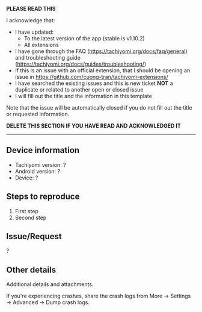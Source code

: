 **PLEASE READ THIS**

I acknowledge that:

- I have updated:
  - To the latest version of the app (stable is v1.10.2)
  - All extensions
- I have gone through the FAQ (https://tachiyomi.org/docs/faq/general) and troubleshooting guide (https://tachiyomi.org/docs/guides/troubleshooting/)
- If this is an issue with an official extension, that I should be opening an issue in https://github.com/cuong-tran/tachiyomi-extensions/
- I have searched the existing issues and this is new ticket **NOT** a duplicate or related to another open or closed issue
- I will fill out the title and the information in this template

Note that the issue will be automatically closed if you do not fill out the title or requested information.

**DELETE THIS SECTION IF YOU HAVE READ AND ACKNOWLEDGED IT**

---

## Device information
* Tachiyomi version: ?
* Android version: ?
* Device: ?

## Steps to reproduce
1. First step
2. Second step

## Issue/Request
?

## Other details
Additional details and attachments.

If you're experiencing crashes, share the crash logs from More → Settings → Advanced → Dump crash logs.
